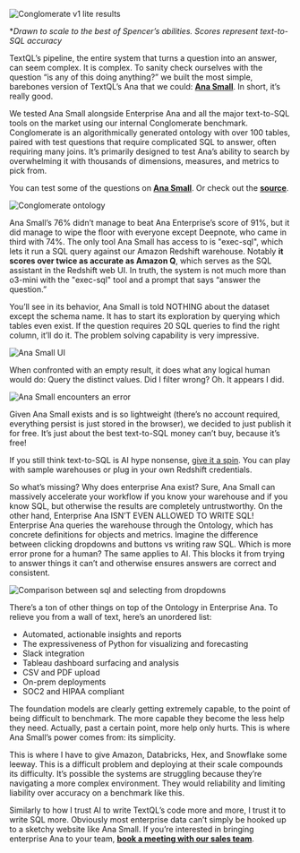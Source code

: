 ![Conglomerate v1 lite results](/images/blog/ana-small/ana-small-image05.jpg)

**Drawn to scale to the best of Spencer’s abilities. Scores represent text-to-SQL accuracy*

TextQL’s pipeline, the entire system that turns a question into an answer, can seem complex. It is complex. To sanity check ourselves with the question “is any of this doing anything?” we built the most simple, barebones version of TextQL’s Ana that we could: [**Ana Small**](https://small.textql.com). In short, it’s really good.

We tested Ana Small alongside Enterprise Ana and all the major text-to-SQL tools on the market using our internal Conglomerate benchmark. Conglomerate is an algorithmically generated ontology with over 100 tables, paired with test questions that require complicated SQL to answer, often requiring many joins. It’s primarily designed to test Ana’s ability to search by overwhelming it with thousands of dimensions, measures, and metrics to pick from.

You can test some of the questions on [**Ana Small**](https://small.textql.com). Or check out the [**source**](https://github.com/TextQLLabs/ana-small).

![Conglomerate ontology](/images/blog/ana-small/ana-small-image04.png)

Ana Small’s 76% didn’t manage to beat Ana Enterprise’s score of 91%, but it did manage to wipe the floor with everyone except Deepnote, who came in third with 74%. The only tool Ana Small has access to is "exec-sql", which lets it run a SQL query against our Amazon Redshift warehouse. Notably **it scores over twice as accurate as Amazon Q**, which serves as the SQL assistant in the Redshift web UI. In truth, the system is not much more than o3-mini with the "exec-sql" tool and a prompt that says “answer the question.”

You’ll see in its behavior, Ana Small is told NOTHING about the dataset except the schema name. It has to start its exploration by querying which tables even exist. If the question requires 20 SQL queries to find the right column, it’ll do it. The problem solving capability is very impressive.

![Ana Small UI](/images/blog/ana-small/ana-small-image01.png)

When confronted with an empty result, it does what any logical human would do: Query the distinct values. Did I filter wrong? Oh. It appears I did.

![Ana Small encounters an error](/images/blog/ana-small/ana-small-image02.png)

Given Ana Small exists and is so lightweight (there’s no account required, everything persist is just stored in the browser), we decided to just publish it for free. It’s just about the best text-to-SQL money can’t buy, because it’s free!

If you still think text-to-SQL is AI hype nonsense, [give it a spin](https://small.textql.com). You can play with sample warehouses or plug in your own Redshift credentials.

So what’s missing? Why does enterprise Ana exist? Sure, Ana Small can massively accelerate your workflow if you know your warehouse and if you know SQL, but otherwise the results are completely untrustworthy. On the other hand, Enterprise Ana ISN’T EVEN ALLOWED TO WRITE SQL! Enterprise Ana queries the warehouse through the Ontology, which has concrete definitions for objects and metrics. Imagine the difference between clicking dropdowns and buttons vs writing raw SQL. Which is more error prone for a human? The same applies to AI. This blocks it from trying to answer things it can’t and otherwise ensures answers are correct and consistent.

![Comparison between sql and selecting from dropdowns](/images/blog/ana-small/ana-small-image03.png)

There’s a ton of other things on top of the Ontology in Enterprise Ana. To relieve you from a wall of text, here’s an unordered list:

- Automated, actionable insights and reports
- The expressiveness of Python for visualizing and forecasting
- Slack integration
- Tableau dashboard surfacing and analysis
- CSV and PDF upload
- On-prem deployments
- SOC2 and HIPAA compliant

The foundation models are clearly getting extremely capable, to the point of being difficult to benchmark. The more capable they become the less help they need. Actually, past a certain point, more help only hurts. This is where Ana Small’s power comes from: its simplicity.

This is where I have to give Amazon, Databricks, Hex, and Snowflake some leeway. This is a difficult problem and deploying at their scale compounds its difficulty. It’s possible the systems are struggling because they’re navigating a more complex environment. They would reliability and limiting liability over accuracy on a benchmark like this.

Similarly to how I trust AI to write TextQL’s code more and more, I trust it to write SQL more. Obviously most enterprise data can’t simply be hooked up to a sketchy website like Ana Small. If you’re interested in bringing enterprise Ana to your team, [**book a meeting with our sales team**](https://textql.com/demo).